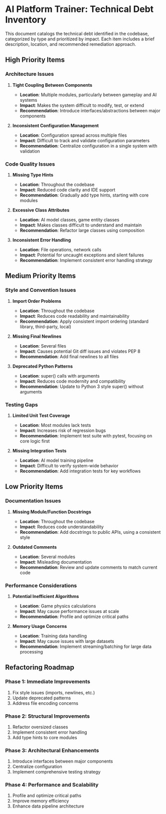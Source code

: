 # AI Platform Trainer: Technical Debt Inventory

This document catalogs the technical debt identified in the codebase, categorized by type and prioritized by impact. Each item includes a brief description, location, and recommended remediation approach.

## High Priority Items

### Architecture Issues

1. **Tight Coupling Between Components**
   - **Location**: Multiple modules, particularly between gameplay and AI systems
   - **Impact**: Makes the system difficult to modify, test, or extend
   - **Recommendation**: Introduce interfaces/abstractions between major components

2. **Inconsistent Configuration Management**
   - **Location**: Configuration spread across multiple files
   - **Impact**: Difficult to track and validate configuration parameters
   - **Recommendation**: Centralize configuration in a single system with validation

### Code Quality Issues

1. **Missing Type Hints**
   - **Location**: Throughout the codebase
   - **Impact**: Reduced code clarity and IDE support
   - **Recommendation**: Gradually add type hints, starting with core modules

2. **Excessive Class Attributes**
   - **Location**: AI model classes, game entity classes
   - **Impact**: Makes classes difficult to understand and maintain
   - **Recommendation**: Refactor large classes using composition

3. **Inconsistent Error Handling**
   - **Location**: File operations, network calls
   - **Impact**: Potential for uncaught exceptions and silent failures
   - **Recommendation**: Implement consistent error handling strategy

## Medium Priority Items

### Style and Convention Issues

1. **Import Order Problems**
   - **Location**: Throughout the codebase
   - **Impact**: Reduces code readability and maintainability
   - **Recommendation**: Apply consistent import ordering (standard library, third-party, local)

2. **Missing Final Newlines**
   - **Location**: Several files
   - **Impact**: Causes potential Git diff issues and violates PEP 8
   - **Recommendation**: Add final newlines to all files

3. **Deprecated Python Patterns**
   - **Location**: super() calls with arguments
   - **Impact**: Reduces code modernity and compatibility
   - **Recommendation**: Update to Python 3 style super() without arguments

### Testing Gaps

1. **Limited Unit Test Coverage**
   - **Location**: Most modules lack tests
   - **Impact**: Increases risk of regression bugs
   - **Recommendation**: Implement test suite with pytest, focusing on core logic first

2. **Missing Integration Tests**
   - **Location**: AI model training pipeline
   - **Impact**: Difficult to verify system-wide behavior
   - **Recommendation**: Add integration tests for key workflows

## Low Priority Items

### Documentation Issues

1. **Missing Module/Function Docstrings**
   - **Location**: Throughout the codebase
   - **Impact**: Reduces code understandability
   - **Recommendation**: Add docstrings to public APIs, using a consistent style

2. **Outdated Comments**
   - **Location**: Several modules
   - **Impact**: Misleading documentation
   - **Recommendation**: Review and update comments to match current code

### Performance Considerations

1. **Potential Inefficient Algorithms**
   - **Location**: Game physics calculations
   - **Impact**: May cause performance issues at scale
   - **Recommendation**: Profile and optimize critical paths

2. **Memory Usage Concerns**
   - **Location**: Training data handling
   - **Impact**: May cause issues with large datasets
   - **Recommendation**: Implement streaming/batching for large data processing

## Refactoring Roadmap

### Phase 1: Immediate Improvements

1. Fix style issues (imports, newlines, etc.)
2. Update deprecated patterns
3. Address file encoding concerns

### Phase 2: Structural Improvements

1. Refactor oversized classes
2. Implement consistent error handling
3. Add type hints to core modules

### Phase 3: Architectural Enhancements

1. Introduce interfaces between major components
2. Centralize configuration
3. Implement comprehensive testing strategy

### Phase 4: Performance and Scalability

1. Profile and optimize critical paths
2. Improve memory efficiency
3. Enhance data pipeline architecture
